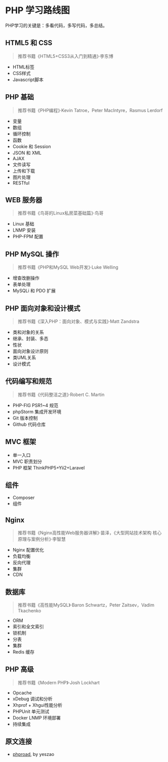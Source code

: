# PHP 学习路线图

PHP学习的关键是：多看代码，多写代码，多总结。

## HTML5 和 CSS

> 推荐书籍《HTML5+CSS3从入门到精通》·李东博

* HTML标签
* CSS样式
* Javascript脚本

## PHP 基础

> 推荐书籍《PHP编程》·Kevin Tatroe，Peter MacIntyre，Rasmus Lerdorf

* 变量
* 数组
* 循环控制
* 函数
* Cookie 和 Session
* JSON 和 XML
* AJAX
* 文件读写
* 上传和下载
* 图片处理
* RESTful

## WEB 服务器

> 推荐书籍《鸟哥的Linux私房菜基础篇》·鸟哥

* Linux 基础
* LNMP 安装
* PHP-FPM 配置

## PHP MySQL 操作

> 推荐书籍《PHP和MySQL Web开发》·Luke Welling

* 增查改删操作
* 表单处理
* MySQLi 和 PDO 扩展

## PHP 面向对象和设计模式

> 推荐书籍《深入PHP：面向对象、模式与实践》·Matt Zandstra

* 类和对象的关系
* 继承、封装、多态
* 性状
* 面向对象设计原则
* 类UML关系
* 设计模式

## 代码编写和规范

> 推荐书籍《代码整洁之道》·Robert C. Martin

* PHP-FIG PSR1~4 规范
* phpStorm 集成开发环境
* Git 版本控制
* Github 代码仓库

## MVC 框架

* 单一入口
* MVC 职责划分
* PHP 框架 ThinkPHP5+Yii2+Laravel

## 组件

* Composer
* 组件

## Nginx

> 推荐书籍《Nginx高性能Web服务器详解》·苗泽，《大型网站技术架构 核心原理与案例分析》·李智慧

* Nginx 配置优化
* 负载均衡
* 反向代理
* 集群
* CDN

## 数据库

> 推荐书籍《高性能MySQL》·Baron Schwartz，Peter Zaitsev，Vadim Tkachenko

* ORM
* 索引和全文索引
* 锁机制
* 分表
* 集群
* Redis 缓存

## PHP 高级

> 推荐书籍《Modern PHP》·Josh Lockhart

* Opcache
* xDebug 调试和分析
* Xhprof + Xhgui性能分析
* PHPUnit 单元测试
* Docker LNMP 环境部署
* 持续集成

## 原文连接

* [phproad](https://github.com/yeszao/phproad/blob/master/README.md), by yeszao